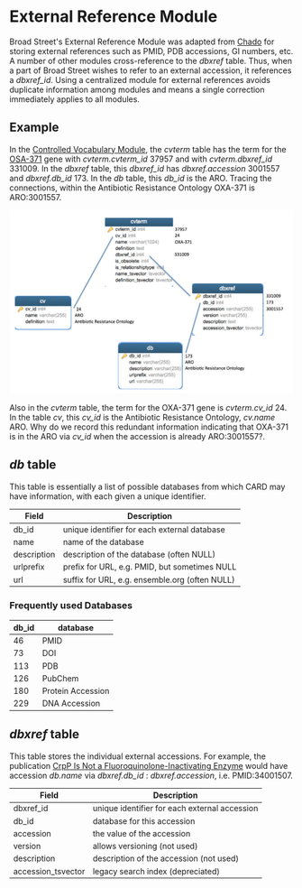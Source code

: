 # External Reference Module

Broad Street's External Reference Module was adapted from [Chado](http://gmod.org/wiki/Introduction_to_Chado) for storing external references such as PMID, PDB accessions, GI numbers, etc. A number of other modules cross-reference to the *dbxref* table. Thus, when a part of Broad Street wishes to refer to an external accession, it references a *dbxref_id*. Using a centralized module for external references avoids duplicate information among modules and means a single correction immediately applies to all modules.

## Example

In the [Controlled Vocabulary Module](controlled_vocabulary_module.md), the *cvterm* table has the term for the [OSA-371](https://card.mcmaster.ca/ontology/37957) gene with *cvterm.cvterm_id* 37957 and with *cvterm.dbxref_id* 331009. In the *dbxref* table, this *dbxref_id* has *dbxref.accession* 3001557 and *dbxref.db_id* 173. In the *db* table, this *db_id* is the ARO. Tracing the connections, within the Antibiotic Resistance Ontology OXA-371 is ARO:3001557.

![DBXREF](/img/cv_db.jpg)

Also in the *cvterm* table, the term for the OXA-371 gene is *cvterm.cv_id* 24. In the table *cv*, this *cv_id* is the Antibiotic Resistance Ontology, *cv.name* ARO. Why do we record this redundant information indicating that OXA-371 is in the ARO via *cv_id* when the accession is already ARO:3001557?.

## *db* table

This table is essentially a list of possible databases from which CARD may have information, with each given a unique identifier.

| Field | Description |
|-------|-------------|
| db_id | unique identifier for each external database |
| name | name of the database |
| description | description of the database (often NULL) |
| urlprefix | prefix for URL, e.g. PMID, but sometimes NULL |
| url | suffix for URL, e.g. ensemble.org (often NULL) |

### Frequently used Databases

| db_id | database |
|-------|-------------|
| 46 | PMID |
| 73 | DOI |
| 113 | PDB |
| 126 | PubChem |
| 180 | Protein Accession |
| 229 | DNA Accession |

## *dbxref* table

This table stores the individual external accessions. For example, the publication [CrpP Is Not a Fluoroquinolone-Inactivating Enzyme](https://pubmed.ncbi.nlm.nih.gov/34001507/) would have accession *db.name* via *dbxref.db_id* : *dbxref.accession*, i.e. PMID:34001507.

| Field | Description |
|-------|-------------|
| dbxref_id | unique identifier for each external accession |
| db_id | database for this accession |
| accession | the value of the accession |
| version | allows versioning (not used) |
| description | description of the accession (not used) |
| accession_tsvector | legacy search index (depreciated) |

